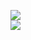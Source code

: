 [![](https://img.shields.io/badge/Made%20With-Github%20Spray-lightgrey.svg?style=for-the-badge&logo=github)](https://github.com/Annihil/github-spray#4515)  
[![](https://i.imgur.com/2DrTn0Z.gif)](https://github.com/Annihil/github-spray)